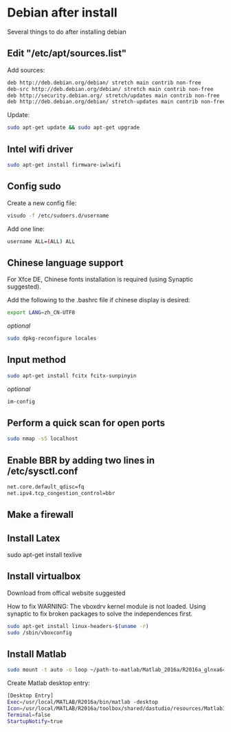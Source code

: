 # Debian after install

Several things to do after installing debian

## Edit "/etc/apt/sources.list"
Add sources:
```sh
deb http://deb.debian.org/debian/ stretch main contrib non-free
deb-src http://deb.debian.org/debian/ stretch main contrib non-free
deb http://security.debian.org/ stretch/updates main contrib non-free
deb http://deb.debian.org/debian/ stretch-updates main contrib non-free
```
Update:
```sh
sudo apt-get update && sudo apt-get upgrade
```

## Intel wifi driver
```sh
sudo apt-get install firmware-iwlwifi
```

## Config sudo
Create a new config file:
```sh
visudo -f /etc/sudoers.d/username
```
Add one line:
```sh
username ALL=(ALL) ALL
```

## Chinese language support
For Xfce DE, Chinese fonts installation is required (using Synaptic suggested).

Add the following to the .bashrc file if chinese display is desired:
```sh
export LANG=zh_CN-UTF8
```
_optional_
```sh
sudo dpkg-reconfigure locales
```

## Input method
```sh
sudo apt-get install fcitx fcitx-sunpinyin
```

_optional_
```sh
im-config
```

## Perform a quick scan for open ports
```sh
sudo nmap -sS localhost
```

## Enable BBR by adding two lines in /etc/sysctl.conf
```sh
net.core.default_qdisc=fq
net.ipv4.tcp_congestion_control=bbr
```

## Make a firewall


## Install Latex
sudo apt-get install texlive

## Install virtualbox
Download from offical website suggested

How to fix WARNING: The vboxdrv kernel module is not loaded.
Using synaptic to fix broken packages to solve the independences first.

```sh
sudo apt-get install linux-headers-$(uname -r)
sudo /sbin/vboxconfig
```

## Install Matlab
```sh
sudo mount -t auto -o loop ~/path-to-matlab/Matlab_2016a/R2016a_glnxa64.iso ~/matlab/
```
Create Matlab desktop entry:
```sh
[Desktop Entry]
Exec=/usr/local/MATLAB/R2016a/bin/matlab -desktop
Icon=/usr/local/MATLAB/R2016a/toolbox/shared/dastudio/resources/MatlabIcon.png
Terminal=false
StartupNotify=true
```
